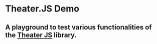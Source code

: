 # Theater.JS Demo
## A playground to test various functionalities of the [Theater JS](https://www.theatrejs.com/) library.